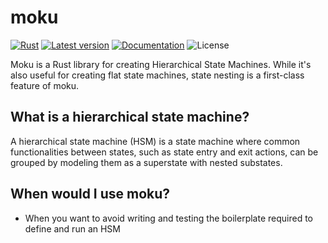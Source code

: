 # moku
[![Rust](https://github.com/moku/moku/workflows/Rust/badge.svg)](https://github.com/harrisonmg/moku/actions)
[![Latest version](https://img.shields.io/crates/v/moku.svg)](https://crates.io/crates/moku)
[![Documentation](https://docs.rs/moku/badge.svg)](https://docs.rs/moku)
![License](https://img.shields.io/crates/l/moku.svg)

Moku is a Rust library for creating Hierarchical State Machines. While it's also useful for creating flat state machines, state nesting is a first-class feature of moku.

## What is a hierarchical state machine?
A hierarchical state machine (HSM) is a state machine where common functionalities between states, such as state entry and exit actions, can be grouped by modeling them as a superstate with nested substates.

## When would I use moku?
- When you want to avoid writing and testing the boilerplate required to define and run an HSM
